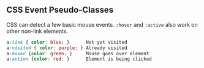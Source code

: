 ## CSS Event Pseudo-Classes

CSS can detect a few basic mouse events. `:hover` and `:active` also work on other non-link elements.
```css
a:link { color: blue; }      Not yet visited
a:visited { color: purple; } Already visited
a:hover {color: green; }     Mouse goes over element
a:action {color: red; }      Element is being clicked
```
